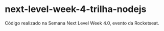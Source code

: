 # next-level-week-4-trilha-nodejs
Código realizado na Semana Next Level Week 4.0, evento da Rocketseat.
